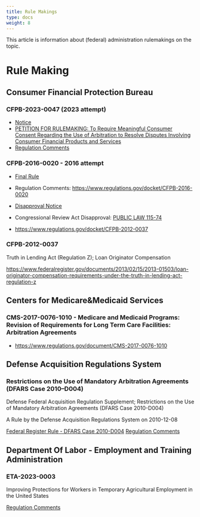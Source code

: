 ```yaml
---
title: Rule Makings
type: docs
weight: 8
---
```


This article is information about (federal) administration rulemakings on the topic.

# Rule Making

## Consumer Financial Protection Bureau

### CFPB-2023-0047 (2023 attempt)

- [Notice](https://www.consumerfinance.gov/rules-policy/petitions-rulemaking/naca-et-al/)
- [PETITION FOR RULEMAKING: To Require Meaningful Consumer Consent Regarding the Use of Arbitration to Resolve Disputes Involving Consumer Financial Products and Services](https://downloads.regulations.gov/CFPB-2023-0047-0001/content.pdf)
- [Regulation Comments](https://www.regulations.gov/document/CFPB-2023-0047-0001/comment)

### CFPB-2016-0020 - 2016 attempt

- [Final Rule](https://www.federalregister.gov/documents/2017/07/19/2017-14225/arbitration-agreements)
- Regulation Comments: https://www.regulations.gov/docket/CFPB-2016-0020
- [Disapproval Notice](https://www.federalregister.gov/documents/2017/11/22/2017-25324/arbitration-agreements)
- Congressional Review Act Disapproval: [PUBLIC LAW 115-74](https://www.govinfo.gov/content/pkg/PLAW-115publ74/pdf/PLAW-115publ74.pdf)

- https://www.regulations.gov/docket/CFPB-2012-0037

### CFPB-2012-0037

Truth in Lending Act (Regulation Z); Loan Originator Compensation

https://www.federalregister.gov/documents/2013/02/15/2013-01503/loan-originator-compensation-requirements-under-the-truth-in-lending-act-regulation-z


## Centers for Medicare&Medicaid Services

### CMS-2017-0076-1010 - Medicare and Medicaid Programs: Revision of Requirements for Long Term Care Facilities: Arbitration Agreements

- https://www.regulations.gov/document/CMS-2017-0076-1010

## Defense Acquisition Regulations System

### Restrictions on the Use of Mandatory Arbitration Agreements (DFARS Case 2010–D004)

Defense Federal Acquisition Regulation Supplement; Restrictions on the Use of Mandatory Arbitration Agreements (DFARS Case 2010-D004)

A Rule by the Defense Acquisition Regulations System on 2010-12-08

[Federal Register Rule - DFARS Case 2010-D004](https://www.federalregister.gov/documents/2010/12/08/2010-30669/defense-federal-acquisition-regulation-supplement-restrictions-on-the-use-of-mandatory-arbitration)
[Regulation Comments](https://www.regulations.gov/docket/DARS-2010-0059)

## Department Of Labor -  Employment and Training Administration

### ETA-2023-0003

Improving Protections for Workers in Temporary Agricultural Employment in the United States

[Regulation Comments](https://www.regulations.gov/docket/ETA-2023-0003)
